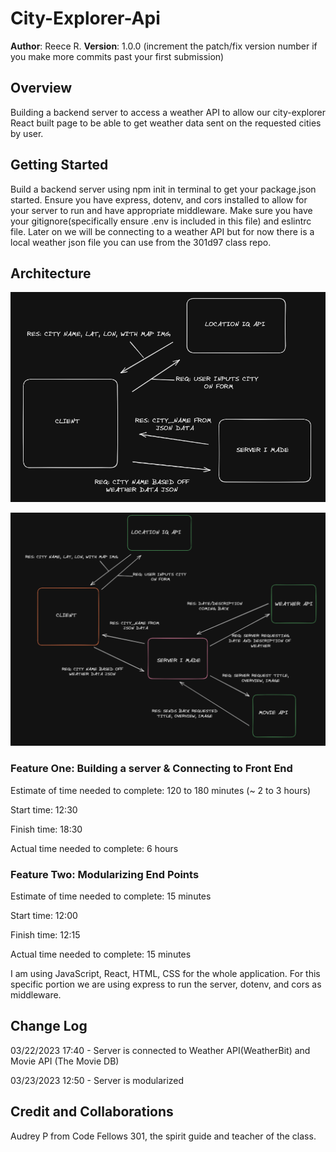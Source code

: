 # City-Explorer-Api

**Author**: Reece R.
**Version**: 1.0.0 (increment the patch/fix version number if you make more commits past your first submission)

## Overview

Building a backend server to access a weather API to allow our city-explorer React built page to be able to get weather data sent on the requested cities by user.

## Getting Started

Build a backend server using npm init in terminal to get your package.json started.  Ensure you have express, dotenv, and cors installed to allow for your server to run and have appropriate middleware.  Make sure you have your gitignore(specifically ensure .env is included in this file) and eslintrc file.
Later on we will be connecting to a weather API but for now there is a local weather json file you can use from the 301d97 class repo.

## Architecture

![Lab07 WRRC](WRRC-lab07.png)

![Lab08 WRRC](WRRC-lab08.png)

### Feature One: Building a server & Connecting to Front End

Estimate of time needed to complete: 120 to 180 minutes (~ 2 to 3 hours)

Start time: 12:30

Finish time: 18:30

Actual time needed to complete: 6 hours

### Feature Two: Modularizing End Points

Estimate of time needed to complete: 15 minutes

Start time: 12:00

Finish time: 12:15

Actual time needed to complete: 15 minutes

I am using JavaScript, React, HTML, CSS for the whole application.  For this specific portion we are using express to run the server, dotenv, and cors as middleware.

## Change Log

03/22/2023 17:40 - Server is connected to Weather API(WeatherBit) and Movie API (The Movie DB)

03/23/2023 12:50 - Server is modularized

## Credit and Collaborations

Audrey P from Code Fellows 301, the spirit guide and teacher of the class.

